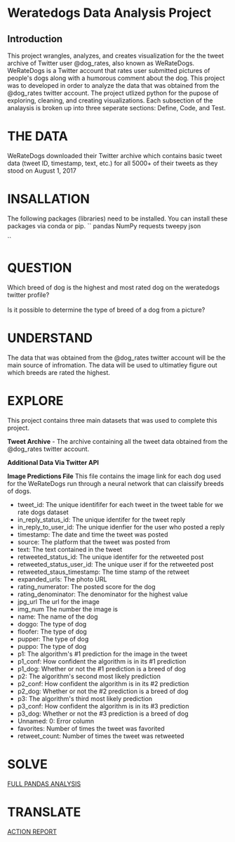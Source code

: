 # Weratedogs Data Analysis Project

## Introduction
This project wrangles, analyzes, and creates visualization for the the tweet archive of Twitter user @dog_rates, also known as WeRateDogs. WeRateDogs is a Twitter account that rates user submitted pictures of people's dogs along with a humorous comment about the dog. This project was to developed in order to analyze the data that was obtained from the @dog_rates twitter account. The project utlized python for the pupose of exploring, cleaning, and creating visualizations. Each subsection of the analaysis is broken up into three seperate sections: Define, Code, and Test. 

# THE DATA
WeRateDogs downloaded their Twitter archive which contains basic tweet data (tweet ID, timestamp, text, etc.) for all 5000+ of their tweets as they stood on August 1, 2017

# INSALLATION
The following packages (libraries) need to be installed. You can install these packages via conda or pip. 
``
pandas
NumPy
requests
tweepy
json

``
# QUESTION
Which breed of dog is the highest and most rated dog on the weratedogs twitter profile?<br><br>
Is it possible to determine the type of breed of a dog from a picture?

# UNDERSTAND
The data that was obtained from the @dog_rates twitter account will be the main source of infromation. The data will be used to ultimatley figure out which breeds are rated the highest.

# EXPLORE
This project contains three main datasets that was used to complete this project.

<b>Tweet Archive</b> - The archive containing all the tweet data obtained from the @dog_rates twitter account.



<b>Additional Data Via Twitter API</b>

<b>Image Predictions File</b>
This file contains the image link for each dog used for the WeRateDogs run through a neural network that can claissify breeds of dogs. 
<ul>
  <li>tweet_id: The unique identififer for each tweet in the tweet table for we rate dogs dataset</li>
<li>in_reply_status_id: The unique identifer for the tweet reply</li>
<li>in_reply_to_user_id: The unique idenfier for the user who posted a reply</li>
<li>timestamp: The date and time the tweet was posted</li>
<li>source: The platform that the tweet was posted from</li>
<li>text: The text contained in the tweet</li>
<li>retweeted_status_id: The unique identifer for the retweeted post</li>
<li>retweeted_status_user_id: The unique user if for the retweeted post</li>
<li>retweeted_staus_timestamp: The time stamp of the retweet</li>
<li>expanded_urls: The photo URL</li>
<li>rating_numerator: The posted score for the dog</li>
<li>rating_denominator: The denominator for the highest value</li>
<li>jpg_url The url for the image</li>
<li>img_num The number the image is</li>
<li>name: The name of the dog</li>
<li>doggo: The type of dog</li>
<li>floofer: The type of dog</li>
<li>pupper: The type of dog</li>
<li>puppo: The type of dog</li>
<li>p1: The algorithm's #1 prediction for the image in the tweet</li>
<li>p1_conf: How confident the algorithm is in its #1 prediction</li>
<li>p1_dog: Whether or not the #1 prediction is a breed of dog</li>
<li>p2: The algorithm's second most likely prediction</li>
<li>p2_conf: How confident the algorithm is in its #2 prediction</li>
<li>p2_dog: Whether or not the #2 prediction is a breed of dog</li>
<li>p3: The algorithm's third most likely prediction</li>
<li>p3_conf: How confident the algorithm is in its #3 prediction</li>
<li>p3_dog: Whether or not the #3 prediction is a breed of dog</li>
<li>Unnamed: 0: Error column</li>
<li>favorites: Number of times the tweet was favorited</li>
<li>retweet_count: Number of times the tweet was retweeted</li>
  
 </ul>

# SOLVE
<a href="https://github.com/JayCarrLTD/Weratedogs/blob/master/Weratedogs_analysis.ipynb">FULL PANDAS ANALYSIS</a>

# TRANSLATE
<a href="https://github.com/JayCarrLTD/Weratedogs/blob/master/action_report.pdf">ACTION REPORT</a>
